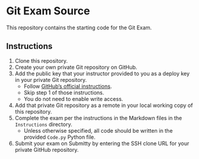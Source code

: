 # Git Exam Source
This repository contains the starting code for the Git Exam.

## Instructions
1.	Clone this repository.
2.	Create your own private Git repository on GitHub.
3.	Add the public key that your instructor provided to you as a deploy key in your private Git repository.
	-	Follow [GitHub’s official instructions](https://docs.github.com/en/developers/overview/managing-deploy-keys#deploy-keys).
	-	Skip step 1 of those instructions.
	-	You do not need to enable write access.
4.	Add that private Git repository as a remote in your local working copy of this repository.
5.	Complete the exam per the instructions in the Markdown files in the `Instructions` directory.
	-	Unless otherwise specified, all code should be written in the provided `Code.py` Python file.
6.	Submit your exam on Submitty by entering the SSH clone URL for your private GitHub repository.
